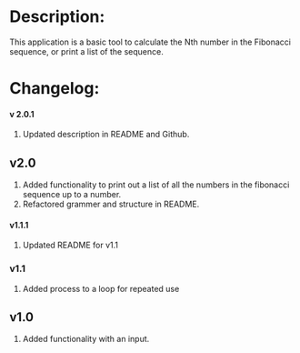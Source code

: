 # Description:

This application is a basic tool to calculate the Nth number in the Fibonacci sequence, or print a list of the sequence.

# Changelog:

#### v 2.0.1

1. Updated description in README and Github.

## v2.0

1. Added functionality to print out a list of all the numbers in the fibonacci sequence up to a number.
2. Refactored grammer and structure in README.

#### v1.1.1 

1. Updated README for v1.1

### v1.1

1. Added process to a loop for repeated use

## v1.0

1. Added functionality with an input.